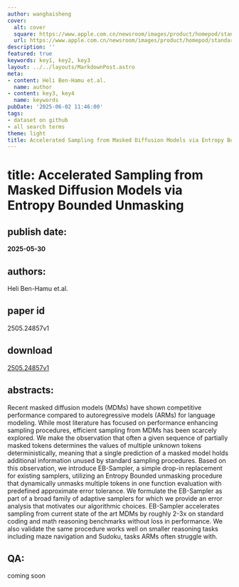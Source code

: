 ```yaml
---
author: wanghaisheng
cover:
  alt: cover
  square: https://www.apple.com.cn/newsroom/images/product/homepod/standard/Apple-HomePod-hero-230118_big.jpg.large_2x.jpg
  url: https://www.apple.com.cn/newsroom/images/product/homepod/standard/Apple-HomePod-hero-230118_big.jpg.large_2x.jpg
description: ''
featured: true
keywords: key1, key2, key3
layout: ../../layouts/MarkdownPost.astro
meta:
- content: Heli Ben-Hamu et.al.
  name: author
- content: key3, key4
  name: keywords
pubDate: '2025-06-02 11:46:00'
tags:
- dataset on github
- all search terms
theme: light
title: Accelerated Sampling from Masked Diffusion Models via Entropy Bounded Unmasking
---
```


# title: Accelerated Sampling from Masked Diffusion Models via Entropy Bounded Unmasking 
## publish date: 
**2025-05-30** 
## authors: 
  Heli Ben-Hamu et.al. 
## paper id
2505.24857v1
## download
[2505.24857v1](http://arxiv.org/abs/2505.24857v1)
## abstracts:
Recent masked diffusion models (MDMs) have shown competitive performance compared to autoregressive models (ARMs) for language modeling. While most literature has focused on performance enhancing sampling procedures, efficient sampling from MDMs has been scarcely explored. We make the observation that often a given sequence of partially masked tokens determines the values of multiple unknown tokens deterministically, meaning that a single prediction of a masked model holds additional information unused by standard sampling procedures. Based on this observation, we introduce EB-Sampler, a simple drop-in replacement for existing samplers, utilizing an Entropy Bounded unmasking procedure that dynamically unmasks multiple tokens in one function evaluation with predefined approximate error tolerance. We formulate the EB-Sampler as part of a broad family of adaptive samplers for which we provide an error analysis that motivates our algorithmic choices. EB-Sampler accelerates sampling from current state of the art MDMs by roughly 2-3x on standard coding and math reasoning benchmarks without loss in performance. We also validate the same procedure works well on smaller reasoning tasks including maze navigation and Sudoku, tasks ARMs often struggle with.
## QA:
coming soon
